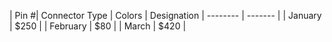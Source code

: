 | Pin #| Connector Type    | Colors | Designation
| -------- | ------- |
| January  | $250    |
| February | $80     |
| March    | $420    |